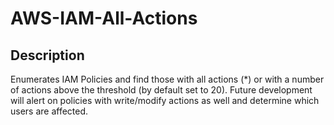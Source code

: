 # AWS-IAM-All-Actions
## Description
Enumerates IAM Policies and find those with all actions (*) or with a number of actions above the threshold (by default set to 20). Future development will alert on policies with write/modify actions as well and determine which users are affected. 
